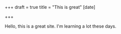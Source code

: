 +++
draft = true
title = "This is great"
[date]

+++


Hello, this is a great site. I'm learning a lot these days.